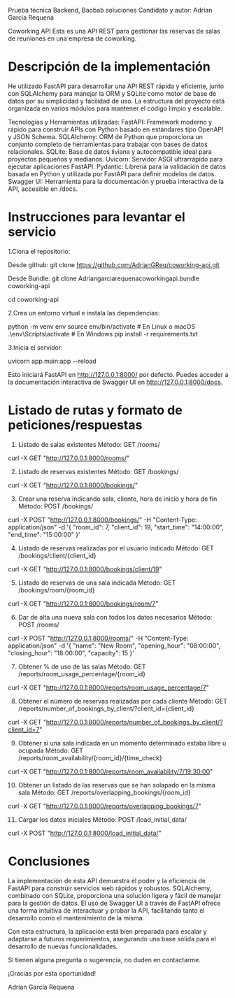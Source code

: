 Prueba técnica Backend, Baobab soluciones
Candidato y autor: Adrian García Requena

Coworking API
Esta es una API REST para gestionar las reservas de salas de reuniones en una empresa de coworking.


# Descripción de la implementación
He utilizado FastAPI para desarrollar una API REST rápida y eficiente, junto con SQLAlchemy para manejar la ORM y SQLite como motor de base de datos por su simplicidad y facilidad de uso. La estructura del proyecto está organizada en varios módulos para mantener el código limpio y escalable.

Tecnologías y Herramientas utilizadas:
FastAPI: Framework moderno y rápido para construir APIs con Python basado en estándares tipo OpenAPI y JSON Schema.
SQLAlchemy: ORM de Python que proporciona un conjunto completo de herramientas para trabajar con bases de datos relacionales.
SQLite: Base de datos liviana y autocompatible ideal para proyectos pequeños y medianos.
Uvicorn: Servidor ASGI ultrarrápido para ejecutar aplicaciones FastAPI.
Pydantic: Librería para la validación de datos basada en Python y utilizada por FastAPI para definir modelos de datos.
Swagger UI: Herramienta para la documentación y prueba interactiva de la API, accesible en /docs.


# Instrucciones para levantar el servicio

1.Clona el repositorio:

Desde github:
git clone https://github.com/AdrianGReq/coworking-api.git

Desde Bundle:
git clone Adriangarciarequenacoworkingapi.bundle coworking-api

cd coworking-api


2.Crea un entorno virtual e instala las dependencias:

python -m venv env
source env/bin/activate  # En Linux o macOS
.\env\Scripts\activate   # En Windows
pip install -r requirements.txt


3.Inicia el servidor:

uvicorn app.main:app --reload

Esto iniciará FastAPI en http://127.0.0.1:8000/ por defecto. Puedes acceder a la documentación interactiva de Swagger UI en http://127.0.0.1:8000/docs.


# Listado de rutas y formato de peticiones/respuestas

1. Listado de salas existentes
Método: GET /rooms/

curl -X GET "http://127.0.0.1:8000/rooms/"


2. Listado de reservas existentes
Método: GET /bookings/

curl -X GET "http://127.0.0.1:8000/bookings/"


3. Crear una reserva indicando sala, cliente, hora de inicio y hora de fin
Método: POST /bookings/

curl -X POST "http://127.0.0.1:8000/bookings/" -H "Content-Type: application/json" -d '{
    "room_id": 7,
    "client_id": 19,
    "start_time": "14:00:00",
    "end_time": "15:00:00"
}'


4. Listado de reservas realizadas por el usuario indicado
Método: GET /bookings/client/{client_id}

curl -X GET "http://127.0.0.1:8000/bookings/client/19"


5. Listado de reservas de una sala indicada
Método: GET /bookings/room/{room_id}

curl -X GET "http://127.0.0.1:8000/bookings/room/7"


6. Dar de alta una nueva sala con todos los datos necesarios
Método: POST /rooms/

curl -X POST "http://127.0.0.1:8000/rooms/" -H "Content-Type: application/json" -d '{
    "name": "New Room",
    "opening_hour": "08:00:00",
    "closing_hour": "18:00:00",
    "capacity": 15
}'


7. Obtener % de uso de las salas
Método: GET /reports/room_usage_percentage/{room_id}

curl -X GET "http://127.0.0.1:8000/reports/room_usage_percentage/7"


8. Obtener el número de reservas realizadas por cada cliente
Método: GET /reports/number_of_bookings_by_client/?client_id={client_id}

curl -X GET "http://127.0.0.1:8000/reports/number_of_bookings_by_client/?client_id=7"


9. Obtener si una sala indicada en un momento determinado estaba libre u ocupada
Método: GET /reports/room_availability/{room_id}/{time_check}

curl -X GET "http://127.0.0.1:8000/reports/room_availability/7/19:30:00"


10. Obtener un listado de las reservas que se han solapado en la misma sala
Método: GET /reports/overlapping_bookings/{room_id}

curl -X GET "http://127.0.0.1:8000/reports/overlapping_bookings/7"


11. Cargar los datos iniciales
Método: POST /load_initial_data/

curl -X POST "http://127.0.0.1:8000/load_initial_data/"


# Conclusiones
La implementación de esta API demuestra el poder y la eficiencia de FastAPI para construir servicios web rápidos y robustos. SQLAlchemy, combinado con SQLite, proporciona una solución ligera y fácil de manejar para la gestión de datos. El uso de Swagger UI a través de FastAPI ofrece una forma intuitiva de interactuar y probar la API, facilitando tanto el desarrollo como el mantenimiento de la misma.

Con esta estructura, la aplicación está bien preparada para escalar y adaptarse a futuros requerimientos, asegurando una base sólida para el desarrollo de nuevas funcionalidades.


Si tienen alguna pregunta o sugerencia, no duden en contactarme.

¡Gracias por esta oportunidad!

Adrian García Requena
